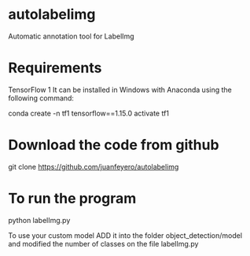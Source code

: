 # autolabelimg
Automatic annotation tool for LabelImg

# Requirements
TensorFlow 1
It can be installed in Windows with Anaconda using the following command:

conda create -n tf1 tensorflow==1.15.0
activate tf1

# Download the code from github
  
  git clone https://github.com/juanfeyero/autolabelimg
  
# To run the program
  
  python labelImg.py
  
To use your custom model ADD it into the folder object_detection/model 
and modified the number of classes on the file labelImg.py
